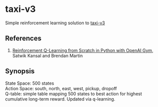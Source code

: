 # taxi-v3
Simple reinforcement learning solution to [taxi-v3](https://gym.openai.com/envs/Taxi-v3/)

## References
1. [Reinforcement Q-Learning from Scratch in Python with OpenAI Gym](https://www.learndatasci.com/tutorials/reinforcement-q-learning-scratch-python-openai-gym/), Satwik Kansal and Brendan Martin

## Synopsis
State Space: 500 states  
Action Space: south, north, east, west, pickup, dropoff  
Q-table: simple table mapping 500 states to best action for highest cumulative long-term reward. Updated via q-learning.
